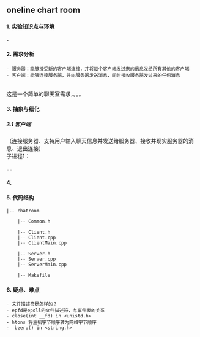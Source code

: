 oneline chart room
---

#### 1. 实验知识点与环境

    - 

#### 2. 需求分析
    - 服务器：能够接受新的客户端连接，并将每个客户端发过来的信息发给所有其他的客户端
    - 客户端：能够连接服务器，并向服务器发送消息，同时接收服务器发过来的任何消息
<br>这是一个简单的聊天室需求，。。。</br>

#### 3. 抽象与细化

##### 3.1 客户端
（连接服务器、支持用户输入聊天信息并发送给服务器、接收并现实服务器的消息、退出连接）
<br>子进程1：</br>

....

#### 4. 



#### 5. 代码结构

```
|-- chatroom

    |-- Common.h

    |-- Client.h
    |-- Client.cpp
    |-- ClientMain.cpp

    |-- Server.h
    |-- Server.cpp
    |-- ServerMain.cpp

    |-- Makefile
```

#### 6. 疑点、难点
    - 文件描述符是怎样的？
    - epfd是epoll的文件描述符，与事件表的关系
    - close(int __fd) in <unistd.h>
    - htons 将主机字节顺序转为网络字节顺序
    -  bzero() in <string.h>
